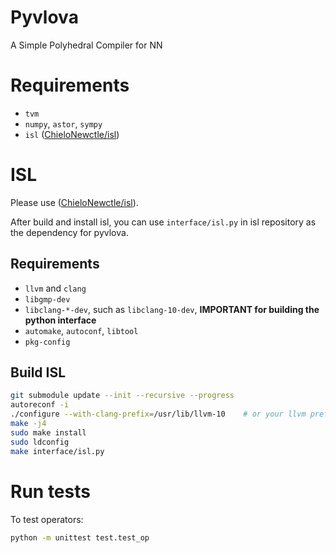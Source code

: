 # Pyvlova

A Simple Polyhedral Compiler for NN


# Requirements

- `tvm`
- `numpy`, `astor`, `sympy`
- `isl` ([ChieloNewctle/isl](https://github.com/ChieloNewctle/isl))


# ISL

Please use ([ChieloNewctle/isl](https://github.com/ChieloNewctle/isl)).

After build and install isl, you can use `interface/isl.py` in isl repository
as the dependency for pyvlova.

## Requirements

- `llvm` and `clang`
- `libgmp-dev`
- `libclang-*-dev`, such as `libclang-10-dev`, **IMPORTANT for building the python interface**
- `automake`, `autoconf`, `libtool`
- `pkg-config`

## Build ISL

```bash
git submodule update --init --recursive --progress
autoreconf -i
./configure --with-clang-prefix=/usr/lib/llvm-10    # or your llvm prefix
make -j4
sudo make install
sudo ldconfig
make interface/isl.py
```

# Run tests

To test operators:
```bash
python -m unittest test.test_op
```

